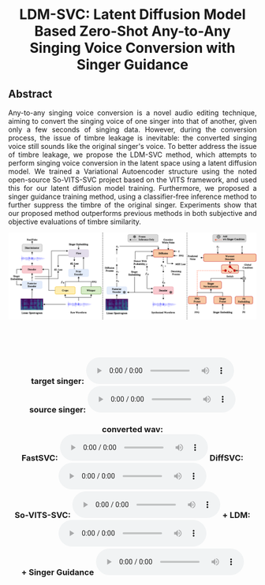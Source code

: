 # <center> LDM-SVC: Latent Diffusion Model Based Zero-Shot Any-to-Any Singing Voice Conversion with Singer Guidance </center>
## Abstract
<div style="text-align: justify"> Any-to-any singing voice conversion is a novel audio editing technique, aiming to convert the singing voice of one singer into that of another, given only a few seconds of singing data. However, during the conversion process, the issue of timbre leakage is inevitable: the converted singing voice still sounds like the original singer's voice. To better address the issue of timbre leakage, we propose the LDM-SVC method, which attempts to perform singing voice conversion in the latent space using a latent diffusion model. We trained a Variational Autoencoder structure using the noted open-source So-VITS-SVC project based on the VITS framework, and used this for our latent diffusion model training. Furthermore, we proposed a singer guidance training method, using a classifier-free inference method to further suppress the timbre of the original singer. Experiments show that our proposed method outperforms previous methods in both subjective and objective evaluations of timbre similarity.
</div> 

![arch](images/pic1.png)

<body>

<br>
<div align="center">
<h3>  <br>target singer: 
    <audio src="data2vec_layer1/LJ005-0218.wav" controls="controls"></audio><br>
    source singer: 
    <audio src="data2vec_layer1/LJ005-0218.wav" controls="controls"></audio><br>
    <br> converted wav: <br>
    FastSVC: 
    <audio src="data2vec_layer1/LJ005-0218.wav" controls="controls"></audio>
    DiffSVC:
    <audio src="data2vec_layer1/LJ005-0218.wav" controls="controls"></audio><br>
    So-VITS-SVC: 
    <audio src="data2vec_layer1/LJ005-0218.wav" controls="controls"></audio>
    + LDM:
    <audio src="data2vec_layer1/LJ005-0218.wav" controls="controls"></audio><br>
    + Singer Guidance 
    <audio src="data2vec_layer1/LJ005-0218.wav" controls="controls"></audio> <br>
    <!-- <audio src="https://github.com/zzftts/zzftts.github.io/raw/main/voice_conversion/sample3/convert/LJ033-0170.wav" controls="controls"></audio> 
    <audio src="https://github.com/zzftts/zzftts.github.io/raw/main/voice_conversion/sample3/convert/LJ035-0157.wav" controls="controls"></audio> 
    <audio src="https://github.com/zzftts/zzftts.github.io/raw/main/voice_conversion/sample3/convert/LJ036-0163.wav" controls="controls"></audio> 
    <audio src="https://github.com/zzftts/zzftts.github.io/raw/main/voice_conversion/sample3/convert/LJ040-0175.wav" controls="controls"></audio> -->
</h3>
</div> 